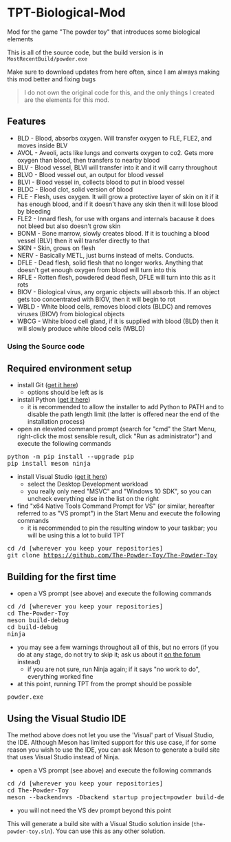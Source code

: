 # TPT-Biological-Mod
Mod for the game "The powder toy" that introduces some biological elements

This is all of the source code, but the build version is in <code>MostRecentBuild/powder.exe</code>

Make sure to download updates from here often, since I am always making this mod better and fixing bugs

> I do not own the original code for this, and the only things I created are the elements for this mod.

## Features
* BLD - Blood, absorbs oxygen. Will transfer oxygen to FLE, FLE2, and moves inside BLV
* AVOL - Aveoli, acts like lungs and converts oxygen to co2. Gets more oxygen than blood, then transfers to nearby blood
* BLV - Blood vessel, BLVI will transfer into it and it will carry throughout
* BLVO - Blood vessel out, an output for blood vessel
* BLVI - Blood vessel in, collects blood to put in blood vessel
* BLDC - Blood clot, solid version of blood
* FLE - Flesh, uses oxygen. It will grow a protective layer of skin on it if it has enough blood, and if it doesn't have any skin then it will lose blood by bleeding
* FLE2 - Innard flesh, for use with organs and internals bacause it does not bleed but also doesn't grow skin
* BONM - Bone marrow, slowly creates blood. If it is touching a blood vessel (BLV) then it will transfer directly to that
* SKIN - Skin, grows on flesh
* NERV - Basically METL, just burns instead of melts. Conducts.
* DFLE - Dead flesh, solid flesh that no longer works. Anything that doesn't get enough oxygen from blood will turn into this
* RFLE - Rotten flesh, powdered dead flesh, DFLE will turn into this as it rots
* BIOV - Biological virus, any organic objects will absorb this. If an object gets too concentrated with BIOV, then it will begin to rot
* WBLD - White blood cells, removes blood clots (BLDC) and removes viruses (BIOV) from biological objects
* WBCG - White blood cell gland, if it is supplied with blood (BLD) then it will slowly produce white blood cells (WBLD)

### Using the Source code
<h2><span class="mw-headline" id="Required_environment_setup">Required environment setup</span></h2>
<ul><li> install Git (<a rel="nofollow" class="external text" href="https://git-scm.com/">get it here</a>)
<ul><li> options should be left as is</li></ul></li>
<li> install Python (<a rel="nofollow" class="external text" href="https://www.python.org/">get it here</a>)
<ul><li> it is recommended to allow the installer to add Python to PATH and to disable the path length limit (the latter is offered near the end of the installation process)</li></ul></li>
<li> open an elevated command prompt (search for "cmd" the Start Menu, right-click the most sensible result, click "Run as administrator") and execute the following commands</li></ul>
<pre>python -m pip install --upgrade pip
pip install meson ninja
</pre>
<ul><li> install Visual Studio (<a rel="nofollow" class="external text" href="https://visualstudio.microsoft.com/vs/community/">get it here</a>)
<ul><li> select the Desktop Development workload</li>
<li> you really only need "MSVC" and "Windows 10 SDK", so you can uncheck everything else in the list on the right</li></ul></li>
<li> find "x64 Native Tools Command Prompt for VS" (or similar, hereafter referred to as "VS prompt") in the Start Menu and execute the following commands
<ul><li> it is recommended to pin the resulting window to your taskbar; you will be using this a lot to build TPT</li></ul></li></ul>
<pre>cd /d [wherever you keep your repositories]
git clone <a rel="nofollow" class="external free" href="https://github.com/The-Powder-Toy/The-Powder-Toy">https://github.com/The-Powder-Toy/The-Powder-Toy</a>
</pre>
<h2><span class="mw-headline" id="Building_for_the_first_time">Building for the first time</span></h2>
<ul><li> open a VS prompt (see above) and execute the following commands</li></ul>
<pre>cd /d [wherever you keep your repositories]
cd The-Powder-Toy
meson build-debug
cd build-debug
ninja
</pre>
<ul><li> you may see a few warnings throughout all of this, but no errors (if you do at any stage, do not try to skip it; ask us about it <a rel="nofollow" class="external text" href="https://powdertoy.co.uk/Discussions/Categories/Topics.html?Category=5">on the forum</a> instead)
<ul><li> if you are not sure, run Ninja again; if it says "no work to do", everything worked fine</li></ul></li>
<li> at this point, running TPT from the prompt should be possible</li></ul>
<pre>powder.exe
</pre>
<h2><span class="mw-headline" id="Using_the_Visual_Studio_IDE">Using the Visual Studio IDE</span></h2>
<p>The method above does not let you use the 'Visual' part of Visual Studio, the IDE. Although Meson has limited support for this use case, if for some reason you wish to use the IDE, you can ask Meson to generate a build site that uses Visual Studio instead of Ninja.
</p>
<ul><li> open a VS prompt (see above) and execute the following commands</li></ul>
<pre>cd /d [wherever you keep your repositories]
cd The-Powder-Toy
meson --backend=vs -Dbackend_startup_project=powder build-debug-vs
</pre>
<ul><li> you will not need the VS dev prompt beyond this point</li></ul>
<p>This will generate a build site with a Visual Studio solution inside (<code>the-powder-toy.sln</code>). You can use this as any other solution.
</p>
 
